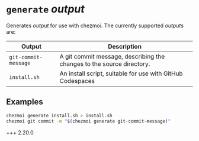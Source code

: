 # `generate` *output*

Generates *output* for use with chezmoi. The currently supported *output*s are:

| Output               | Description                                                           |
| -------------------- | --------------------------------------------------------------------- |
| `git-commit-message` | A git commit message, describing the changes to the source directory. |
| `install.sh`         | An install script, suitable for use with GitHub Codespaces            |

## Examples

```sh
chezmoi generate install.sh > install.sh
chezmoi git commit -m "$(chezmoi generate git-commit-message)"
```

+++ 2.20.0
